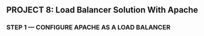 ## PROJECT 8: Load Balancer Solution With Apache

### **STEP 1 — CONFIGURE APACHE AS A LOAD BALANCER**